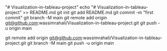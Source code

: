 "# Visualization-in-tableau-project" 
echo "# Visualization-in-tableau-project" >> README.md
git init
git add README.md
git commit -m "first commit"
git branch -M main
git remote add origin git@github.com:wassimrahali/Visualization-in-tableau-project.git
git push -u origin main


git remote add origin git@github.com:wassimrahali/Visualization-in-tableau-project.git
git branch -M main
git push -u origin main